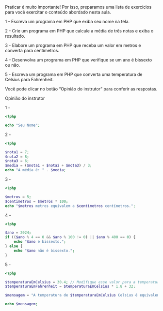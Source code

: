 Praticar é muito importante! Por isso, preparamos uma lista de exercícios para você exercitar o conteúdo abordado nesta aula.

1 - Escreva um programa em PHP que exiba seu nome na tela.

2 - Crie um programa em PHP que calcule a média de três notas e exiba o resultado.

3 - Elabore um programa em PHP que receba um valor em metros e converta para centímetros.

4 - Desenvolva um programa em PHP que verifique se um ano é bissexto ou não.

5 - Escreva um programa em PHP que converta uma temperatura de Celsius para Fahrenheit.

Você pode clicar no botão “Opinião do instrutor” para conferir as respostas.

Opinião do instrutor

1 -
```php
<?php

echo "Seu Nome";
```
2 -
```php
<?php

$nota1 = 7;
$nota2 = 8;
$nota3 = 6;
$media = ($nota1 + $nota2 + $nota3) / 3;
echo "A média é: " . $media;
```
3 -
```php
<?php

$metros = 5;
$centimetros = $metros * 100;
echo "$metros metros equivalem a $centimetros centímetros.";
```
4 -
```php
<?php

$ano = 2024;
if (($ano % 4 == 0 && $ano % 100 != 0) || $ano % 400 == 0) {
    echo "$ano é bissexto.";
} else {
    echo "$ano não é bissexto.";
}
```
5 -
```php
<?php

$temperaturaEmCelsius = 30.4; // Modifique esse valor para a temperatura que desejar
$temperaturaEmFahrenheit = $temperaturaEmCelsius * 1.8 + 32;

$mensagem = "A temperatura de $temperaturaEmCelsius Celsius é equivalente a $temperaturaEmFahrenheit Fahrenheit";

echo $mensagem;
```
